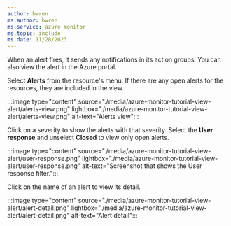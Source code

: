```yaml
---
author: bwren
ms.author: bwren
ms.service: azure-monitor
ms.topic: include
ms.date: 11/28/2023
---
```


When an alert fires, it sends any notifications in its action groups. You can also view the alert in the Azure portal. 

Select **Alerts** from the resource's menu. If there are any open alerts for the resources, they are included in the view.

:::image type="content" source="./media/azure-monitor-tutorial-view-alert/alerts-view.png" lightbox="./media/azure-monitor-tutorial-view-alert/alerts-view.png" alt-text="Alerts view":::

Click on a severity to show the alerts with that severity. Select the **User response** and unselect **Closed** to view only open alerts.

:::image type="content" source="./media/azure-monitor-tutorial-view-alert/user-response.png" lightbox="./media/azure-monitor-tutorial-view-alert/user-response.png" alt-text="Screenshot that shows the User response filter.":::

Click on the name of an alert to view its detail.

:::image type="content" source="./media/azure-monitor-tutorial-view-alert/alert-detail.png" lightbox="./media/azure-monitor-tutorial-view-alert/alert-detail.png" alt-text="Alert detail":::